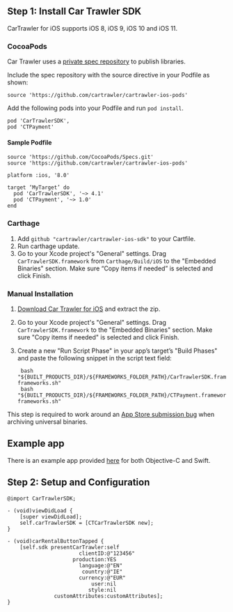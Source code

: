

## Step 1: Install Car Trawler SDK

CarTrawler for iOS supports iOS 8, iOS 9, iOS 10 and iOS 11.

### CocoaPods
Car Trawler uses a [private spec repository](http://guides.cocoapods.org/making/private-cocoapods.html) to publish libraries.

Include the spec repository with the source directive in your Podfile as shown:

    source 'https://github.com/cartrawler/cartrawler-ios-pods'
    
Add the following pods into your Podfile and run `pod install`.

    pod 'CarTrawlerSDK',
    pod 'CTPayment'

#### Sample Podfile

    source 'https://github.com/CocoaPods/Specs.git'
    source 'https://github.com/cartrawler/cartrawler-ios-pods'

    platform :ios, '8.0'

    target ‘MyTarget’ do
      pod 'CarTrawlerSDK', '~> 4.1'
      pod 'CTPayment', '~> 1.0'
    end

### Carthage
1. Add `github "cartrawler/cartrawler-ios-sdk"` to your Cartfile.
2. Run carthage update.
3. Go to your Xcode project's "General" settings. Drag `CarTrawlerSDK.framework` from `Carthage/Build/iOS` to the "Embedded Binaries" section. Make sure “Copy items if needed” is selected and click Finish.

### Manual Installation

1. [Download Car Trawler for iOS](https://github.com/cartrawler/cartrawler-ios-sdk/archive/master.zip) and extract the zip.
2. Go to your Xcode project's "General" settings. Drag `CarTrawlerSDK.framework` to the "Embedded Binaries" section. Make sure "Copy items if needed" is selected and click Finish.
3. Create a new "Run Script Phase" in your app’s target’s "Build Phases" and paste the following snippet in the script text field:

        bash "${BUILT_PRODUCTS_DIR}/${FRAMEWORKS_FOLDER_PATH}/CarTrawlerSDK.framework/strip-frameworks.sh"
        bash "${BUILT_PRODUCTS_DIR}/${FRAMEWORKS_FOLDER_PATH}/CTPayment.framework/strip-frameworks.sh"
        
This step is required to work around an [App Store submission bug](http://www.openradar.me/radar?id=6409498411401216) when archiving universal binaries.

## Example app
There is an example app provided [here](https://github.com/cartrawler/cartrawler-ios/tree/master/Examples) for both Objective-C and Swift.

## Step 2: Setup and Configuration

    @import CarTrawlerSDK;

    - (void)viewDidLoad {
        [super viewDidLoad];
        self.carTrawlerSDK = [CTCarTrawlerSDK new];
    }

    - (void)carRentalButtonTapped {
        [self.sdk presentCarTrawler:self
                           clientID:@"123456"
                         production:YES
                           language:@"EN"
                            country:@"IE"
                           currency:@"EUR"
                               user:nil
                              style:nil
                   customAttributes:customAttributes];
    }
